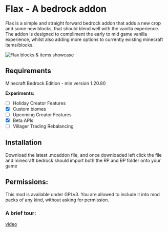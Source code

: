 # Flax - A bedrock addon


Flax is a simple and straight forward bedrock addon that adds a new crop and some new blocks, that should blend well with the vanilla experience. The addon is designed
to compliment the early to mid game vanilla experience, whilst also adding more options to currently existing minecraft items/blocks.

![Flax blocks & items showcase](https://i.imgur.com/otyJFwQ.png)

## Requirements
Minecraft Bedrock Edition - min version 1.20.80

**Experiments:**
- [ ] Holiday Creator Features
- [x] Custom biomes
- [ ] Upcoming Creator Features
- [x] Beta APIs
- [ ] Villager Trading Rebalancing
 
## Installation
Download the latest .mcaddon file, and once downloaded left click the file and minecraft bedrock should import both the RP and BP folder onto your game


## Permissions:
This mod is available under GPLv3.
You are allowed to include it into mod packs of any kind, without asking for permission.

### A brief tour:
[video](https://www.youtube.com/watch?v=bv0wMF9ChfE)
